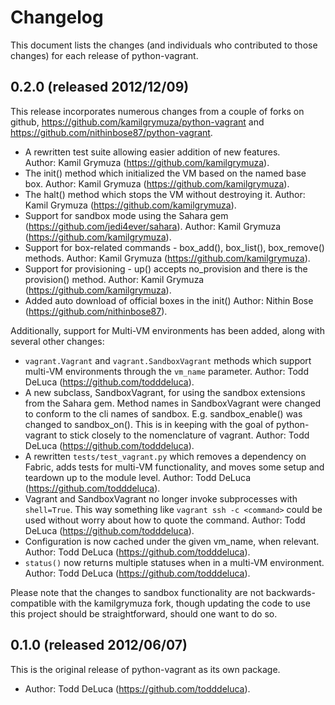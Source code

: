 
# Changelog

This document lists the changes (and individuals who contributed to those
changes) for each release of python-vagrant.


## 0.2.0 (released 2012/12/09)

This release incorporates numerous changes from a couple of forks on github, 
https://github.com/kamilgrymuza/python-vagrant and
https://github.com/nithinbose87/python-vagrant.

- A rewritten test suite allowing easier addition of new features.  
  Author: Kamil Grymuza (https://github.com/kamilgrymuza).
- The init() method which initialized the VM based on the named base box.
  Author: Kamil Grymuza (https://github.com/kamilgrymuza).
- The halt() method which stops the VM without destroying it.
  Author: Kamil Grymuza (https://github.com/kamilgrymuza).
- Support for sandbox mode using the Sahara gem 
  (https://github.com/jedi4ever/sahara).
  Author: Kamil Grymuza (https://github.com/kamilgrymuza).
- Support for box-related commands - box_add(), box_list(), box_remove() methods. 
  Author: Kamil Grymuza (https://github.com/kamilgrymuza).
- Support for provisioning - up() accepts no_provision and there is the provision()
  method.
  Author: Kamil Grymuza (https://github.com/kamilgrymuza).
- Added auto download of official boxes in the init() 
  Author: Nithin Bose (https://github.com/nithinbose87).

Additionally, support for Multi-VM environments has been added, along with
several other changes:

- `vagrant.Vagrant` and `vagrant.SandboxVagrant` methods which support multi-VM
  environments through the `vm_name` parameter.
  Author: Todd DeLuca (https://github.com/todddeluca).
- A new subclass, SandboxVagrant, for using the sandbox extensions from the
  Sahara gem.  Method names in SandboxVagrant were changed to conform to the
  cli names of sandbox.  E.g. sandbox_enable() was changed to sandbox_on().
  This is in keeping with the goal of python-vagrant to stick closely to the
  nomenclature of vagrant.
  Author: Todd DeLuca (https://github.com/todddeluca).
- A rewritten `tests/test_vagrant.py` which removes a dependency on Fabric,
  adds tests for multi-VM functionality, and moves some setup and teardown up
  to the module level.
  Author: Todd DeLuca (https://github.com/todddeluca).
- Vagrant and SandboxVagrant no longer invoke subprocesses with `shell=True`.
  This way something like `vagrant ssh -c <command>` could be used without
  worry about how to quote the command.
  Author: Todd DeLuca (https://github.com/todddeluca).
- Configuration is now cached under the given vm_name, when relevant.
  Author: Todd DeLuca (https://github.com/todddeluca).
- `status()` now returns multiple statuses when in a multi-VM environment.
  Author: Todd DeLuca (https://github.com/todddeluca).
 
Please note that the changes to sandbox functionality are not
backwards-compatible with the kamilgrymuza fork, though updating the code to
use this project should be straightforward, should one want to do so.


## 0.1.0 (released 2012/06/07)

This is the original release of python-vagrant as its own package.

- Author: Todd DeLuca (https://github.com/todddeluca).




